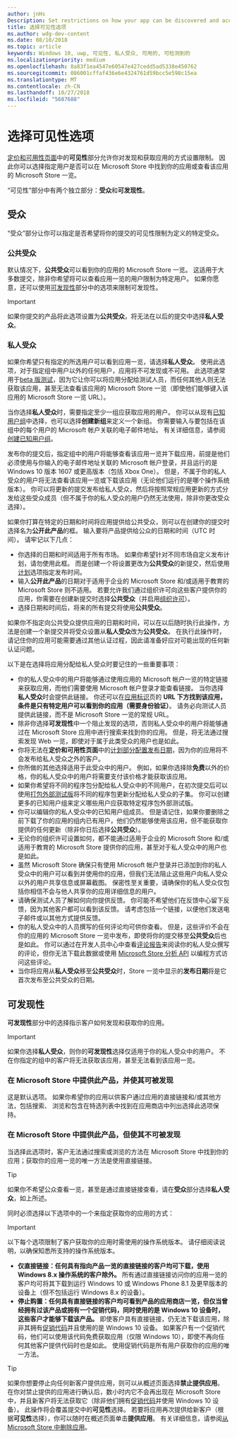```yaml
---
author: jnHs
Description: Set restrictions on how your app can be discovered and acquired, including whether people can find your app in the Store or see its Store listing at all.
title: 选择可见性选项
ms.author: wdg-dev-content
ms.date: 08/10/2018
ms.topic: article
keywords: Windows 10, uwp, 可见性, 私人受众, 可用的, 可检测到的
ms.localizationpriority: medium
ms.openlocfilehash: 8a83f1ea4547e60547e427cedd5ad5338e450762
ms.sourcegitcommit: 086001cffaf436e6e4324761d59bcc5e598c15ea
ms.translationtype: MT
ms.contentlocale: zh-CN
ms.lasthandoff: 10/27/2018
ms.locfileid: "5687688"
---
```

# <a name="choose-visibility-options"></a>选择可见性选项


[定价和可用性页面](set-app-pricing-and-availability.md)中的**可见性**部分允许你对发现和获取应用的方式设置限制。 因此你可以选择指定用户是否可以在 Microsoft Store 中找到你的应用或查看该应用的 Microsoft Store 一览。

“可见性”部分中有两个独立部分：**受众**和**可发现性**。 

## <a name="audience"></a>受众

“受众”部分让你可以指定是否希望将你的提交的可见性限制为定义的特定受众。


### <a name="public-audience"></a>公共受众

默认情况下，**公共受众**可以看到你的应用的 Microsoft Store 一览。 这适用于大多数提交，除非你希望将可以查看应用一览的用户限制为特定用户。 如果你愿意，还可以使用[可发现性](#discoverability)部分中的选项来限制可发现性。

> [!IMPORTANT]
> 如果你提交的产品将此选项设置为**公共受众**，将无法在以后的提交中选择**私人受众**。


### <a name="private-audience"></a>私人受众

如果你希望只有指定的所选用户可以看到应用一览，请选择**私人受众**。 使用此选项，对于指定组中用户以外的任何用户，应用将不可发现或不可用。 此选项通常用于[beta 版测试](beta-testing-and-targeted-distribution.md)，因为它让你可以将应用分配给测试人员，而任何其他人则无法获取该应用，甚至无法查看该应用的 Microsoft Store 一览（即使他们能够键入该应用的 Microsoft Store 一览 URL）。

当你选择**私人受众**时，需要指定至少一组应获取应用的用户。 你可以从现有[已知用户组](create-known-user-groups.md)中选择，也可以选择**创建新组**来定义一个新组。 你需要输入与要包括在该组中的每个用户的 Microsoft 帐户关联的电子邮件地址。 有关详细信息，请参阅[创建已知用户组](create-known-user-groups.md)。

发布你的提交后，指定组中的用户将能够查看该应用一览并下载应用，前提是他们必须使用与你输入的电子邮件地址关联的 Microsoft 帐户登录，并且运行的是 Windows 10 版本 1607 或更高版本（包括 Xbox One）。 但是，不属于你的私人受众的用户将无法查看该应用一览或下载该应用（无论他们运行的是哪个操作系统版本）。 你可以将更新的提交发布给私人受众，然后将按照常规应用更新的方式分发给这些受众成员（但不属于你的私人受众的用户仍然无法使用，除非你更改受众选择）。 

如果你打算在特定的日期和时间将应用提供给公共受众，则可以在创建你的提交时选择名为**公开此产品**的框。 输入要将产品提供给公众的日期和时间（UTC 时间）。 请牢记以下几点：

- 你选择的日期和时间适用于所有市场。 如果你希望针对不同市场自定义发布计划，请勿使用此框。 而是创建一个将设置更改为**公共受众**的新提交，然后使用[计划](configure-precise-release-scheduling.md)选项指定发布时间。
- 输入**公开此产品**的日期对于适用于企业的 Microsoft Store 和/或适用于教育的 Microsoft Store 则不适用。 若要允许我们通过组织许可向这些客户提供你的应用，你需要在创建新提交时选择**公共受众**（并启用[组织许可](organizational-licensing.md)）。
- 选择日期和时间后，将来的所有提交将使用**公共受众**。

如果你不指定向公共受众提供应用的日期和时间，可以在以后随时执行此操作，方法是创建一个新提交并将受众设置从**私人受众**改为**公共受众**。 在执行此操作时，请记住你的应用可能需要通过其他认证过程，因此请准备好应对可能出现的任何新认证问题。 

以下是在选择将应用分配给私人受众时要记住的一些重要事项：
- 你的私人受众中的用户将能够通过使用应用的 Microsoft 帐户一览的特定链接来获取应用，而他们需要使用 Microsoft 帐户登录才能查看链接。 当你选择**私人受众**时会提供此链接。 你还可以在[应用标识](view-app-identity-details.md)页的 **URL 下方找到该应用，条件是只有特定用户可以看到你的应用（需要身份验证）**。 请务必向测试人员提供此链接，而不是 Microsoft Store 一览的常规 URL。  
- 除非你选择**可发现性**中一个阻止发现的选项，否则私人受众中的用户将能够通过在 Microsoft Store 应用中进行搜索来找到你的应用。 但是，将无法通过搜索发现 Web 一览，即使对于属于此类受众的用户也是如此。 
- 你将无法在**定价和可用性页面**中的[计划部分配置发布日期](configure-precise-release-scheduling.md)，因为你的应用将不会发布给私人受众之外的客户。
- 你所做的其他选择适用于此受众中的用户。 例如，如果你选择除**免费**以外的价格，你的私人受众中的用户将需要支付该价格才能获取该应用。 
- 如果你希望将不同的程序包分配给私人受众中的不同用户，在初次提交后可以使用[打包外部测试版](package-flights.md)将不同的程序包更新分配给私人受众的子集。 你可以创建更多的已知用户组来定义哪些用户应获取特定程序包外部测试版。
- 你可以编辑你的私人受众中的已知用户组成员。 但是请记住，如果你要删除之前下载了你的应用的组内已有用户，他们仍然能够使用该应用，但不能获取你提供的任何更新（除非你日后选择**公共受众**）。
- 无论你的组织许可设置如何，都不能通过适用于企业的 Microsoft Store 和/或适用于教育的 Microsoft Store 提供你的应用，甚至对于私人受众中的用户也是如此。
- 虽然 Microsoft Store 确保只有使用 Microsoft 帐户登录并已添加到你的私人受众中的用户可以看到并使用你的应用，但我们无法阻止这些用户向私人受众以外的用户共享信息或屏幕截图。 保密性至关重要，请确保你的私人受众仅包括你相信不会与他人共享你的应用详细信息的用户。
- 请确保测试人员了解如何向你提供反馈。 你可能不希望他们在反馈中心留下反馈，因为其他客户都可以看到该反馈。 请考虑包括一个链接，以便他们发送电子邮件或以其他方式提供反馈。
- 你的私人受众中的人员撰写的任何评论均可供你查看。 但是，这些评价不会在你的应用的 Microsoft Store 一览中发布，即使将你的提交移至**公共受众**后也是如此。 你可以通过在开发人员中心中查看[评论报告](reviews-report.md)来阅读你的私人受众撰写的评论，但你无法下载此数据或使用 [Microsoft Store 分析 API](../monetize/access-analytics-data-using-windows-store-services.md) 以编程方式访问这些评论。
- 当你将应用从**私人受众**移至**公共受众**时，Store 一览中显示的**发布日期**将是它首次发布至公共受众的日期。

## <a name="discoverability"></a>可发现性

**可发现性**部分中的选择指示客户如何发现和获取你的应用。 

> [!IMPORTANT]
> 如果你选择**私人受众**，则你的**可发现性**选择仅适用于你的私人受众中的用户。 不在你指定的组中的客户将无法获取该应用，甚至无法看到该应用一览。 


### <a name="make-this-product-available-and-discoverable-in-the-store"></a>在 Microsoft Store 中提供此产品，并使其可被发现

这是默认选项。 如果你希望你的应用以供客户通过应用的直接链接和/或其他方法，包括搜索、 浏览和包含在特选列表中找到在应用商店中列出选择此选项保持。 

### <a name="make-this-product-available-but-not-discoverable-in-the-store"></a>在 Microsoft Store 中提供此产品，但使其不可被发现

当选择此选项时，客户无法通过搜索或浏览的方法在 Microsoft Store 中找到你的应用；获取你的应用一览的唯一方法是使用直接链接。 

> [!TIP]
> 如果你不希望公众查看一览，甚至是通过直接链接查看，请在**受众**部分选择**私人受众**，如上所述。

同时必须选择以下选项中的一个来指定获取你的应用的方式：


>[!IMPORTANT]
> 以下每个选项限制了客户获取你的应用时需使用的操作系统版本。 请仔细阅读说明，以确保知悉所支持的操作系统版本。 

- **仅直接链接：任何具有指向产品一览的直接链接的客户均可下载，使用 Windows 8.x 操作系统的客户除外。** 所有通过直接链接访问你的应用一览的客户均可将其下载到运行 Windows 10 或 Windows Phone 8.1 及更早版本的设备上（但不包括运行 Windows 8.x 的设备）。
- **停止购置：任何具有直接链接的客户均可看到产品的应用商店一览，但仅当曾经拥有过该产品或拥有一个促销代码，同时使用的是 Windows 10 设备时，这些客户才能够下载该产品。** 即使客户具有直接链接，仍无法下载该应用，除非其拥有[促销代码](generate-promotional-codes.md)并且使用的是 Windows 10 设备。 如果客户有一个促销代码，他们可以使用该代码免费获取应用（仅限 Windows 10），即使不再向任何其他客户提供代码时也是如此。 使用促销代码是所有用户获取你的应用的唯一方法。

> [!TIP]
> 如果你想要停止向任何新客户提供应用，则可以从概述页面选择**禁止提供应用**。 在你对禁止提供的应用进行确认后，数小时内它不会再出现在 Microsoft Store 中，并且新客户将无法获取它（除非他们拥有[促销代码](generate-promotional-codes.md)并使用 Windows 10 设备）。 此操作将会覆盖提交中的**可见性**选择。 若要将应用再次提供给新客户（根据**可见性**选择），你可以随时在概述页面单击**提供应用**。 有关详细信息，请参阅[从 Microsoft Store 中删除应用](guidance-for-app-package-management.md#removing-an-app-from-the-store)。




